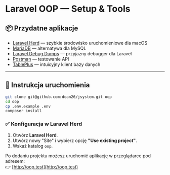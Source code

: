 # Laravel OOP — Setup & Tools

## 📦 Przydatne aplikacje

- [Laravel Herd](https://herd.laravel.com/) — szybkie środowisko uruchomieniowe dla macOS  
- [MariaDB](https://mariadb.org/) — alternatywa dla MySQL  
- [Laravel Debug Dumps](https://laradumps.dev/) — przyjazny debugger dla Laravel  
- [Postman](https://www.postman.com/downloads/) — testowanie API  
- [TablePlus](https://tableplus.com/) — intuicyjny klient bazy danych

---

## 🚀 Instrukcja uruchomienia

```bash
git clone git@github.com:dean26/jsystem.git oop
cd oop
cp .env.example .env
composer install
```

### ✅ Konfiguracja w Laravel Herd

1. Otwórz **Laravel Herd**.  
2. Utwórz nowy "Site" i wybierz opcję **"Use existing project"**.  
3. Wskaż katalog `oop`.  

Po dodaniu projektu możesz uruchomić aplikację w przeglądarce pod adresem:  
👉 [http://oop.test](http://oop.test)
